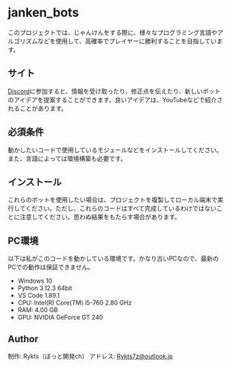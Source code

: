 # janken_bots
このプロジェクトでは、じゃんけんをする際に、様々なプログラミング言語やアルゴリズムなどを使用して、高確率でプレイヤーに勝利することを目指しています。

## サイト
[Discord](https://discord.gg/GUUdarunh2)に参加すると、情報を受け取ったり、修正点を伝えたり、新しいボットのアイデアを提案することができます。良いアイデアは、YouTubeなどで紹介されることがあります。

## 必須条件
動かしたいコードで使用しているモジュールなどをインストールしてください。また、言語によっては環境構築も必要です。

## インストール
これらのボットを使用したい場合は、プロジェクトを複製してローカル端末で実行してください。ただし、これらのコードはすべて完成しているわけではないことに注意してください。思わぬ結果をもたらす場合があります。

## PC環境
以下は私がこのコードを動かしている環境です。かなり古いPCなので、最新のPCでの動作は保証できません。
- Windows 10
- Python 3.12.3 64bit
- VS Code 1.89.1
- CPU: Intel(R) Core(TM) i5-760 2.80 GHz
- RAM: 4.00 GB
- GPU: NVIDIA GeForce GT 240

## Author
制作: Rykts（ぼっと開発ch）
アドレス: Rykts7z@outlook.jp
